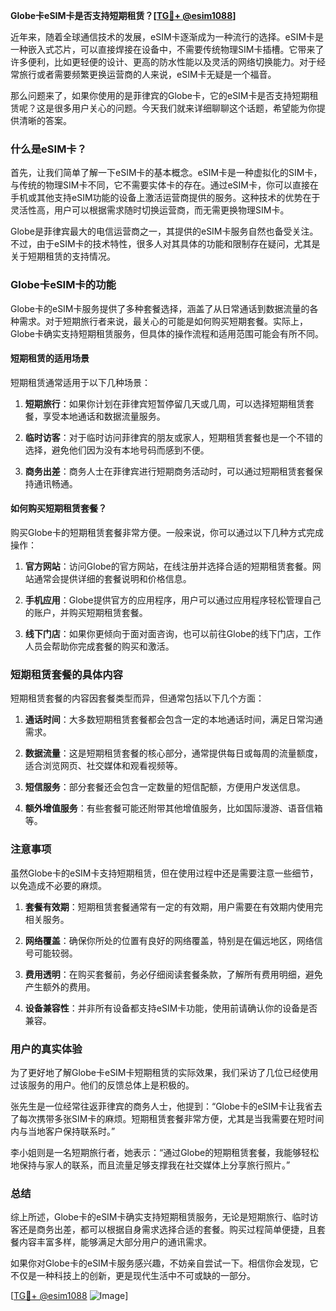 **Globe卡eSIM卡是否支持短期租赁？[[TG💪+ @esim1088](https://t.me/s/esim1088)]**

近年来，随着全球通信技术的发展，eSIM卡逐渐成为一种流行的选择。eSIM卡是一种嵌入式芯片，可以直接焊接在设备中，不需要传统物理SIM卡插槽。它带来了许多便利，比如更轻便的设计、更高的防水性能以及灵活的网络切换能力。对于经常旅行或者需要频繁更换运营商的人来说，eSIM卡无疑是一个福音。

那么问题来了，如果你使用的是菲律宾的Globe卡，它的eSIM卡是否支持短期租赁呢？这是很多用户关心的问题。今天我们就来详细聊聊这个话题，希望能为你提供清晰的答案。

### 什么是eSIM卡？

首先，让我们简单了解一下eSIM卡的基本概念。eSIM卡是一种虚拟化的SIM卡，与传统的物理SIM卡不同，它不需要实体卡的存在。通过eSIM卡，你可以直接在手机或其他支持eSIM功能的设备上激活运营商提供的服务。这种技术的优势在于灵活性高，用户可以根据需求随时切换运营商，而无需更换物理SIM卡。

Globe是菲律宾最大的电信运营商之一，其提供的eSIM卡服务自然也备受关注。不过，由于eSIM卡的技术特性，很多人对其具体的功能和限制存在疑问，尤其是关于短期租赁的支持情况。

### Globe卡eSIM卡的功能

Globe卡的eSIM卡服务提供了多种套餐选择，涵盖了从日常通话到数据流量的各种需求。对于短期旅行者来说，最关心的可能是如何购买短期套餐。实际上，Globe卡确实支持短期租赁服务，但具体的操作流程和适用范围可能会有所不同。

#### 短期租赁的适用场景

短期租赁通常适用于以下几种场景：

1. **短期旅行**：如果你计划在菲律宾短暂停留几天或几周，可以选择短期租赁套餐，享受本地通话和数据流量服务。
   
2. **临时访客**：对于临时访问菲律宾的朋友或家人，短期租赁套餐也是一个不错的选择，避免他们因为没有本地号码而感到不便。

3. **商务出差**：商务人士在菲律宾进行短期商务活动时，可以通过短期租赁套餐保持通讯畅通。

#### 如何购买短期租赁套餐？

购买Globe卡的短期租赁套餐非常方便。一般来说，你可以通过以下几种方式完成操作：

1. **官方网站**：访问Globe的官方网站，在线注册并选择合适的短期租赁套餐。网站通常会提供详细的套餐说明和价格信息。

2. **手机应用**：Globe提供官方的应用程序，用户可以通过应用程序轻松管理自己的账户，并购买短期租赁套餐。

3. **线下门店**：如果你更倾向于面对面咨询，也可以前往Globe的线下门店，工作人员会帮助你完成套餐的购买和激活。

### 短期租赁套餐的具体内容

短期租赁套餐的内容因套餐类型而异，但通常包括以下几个方面：

1. **通话时间**：大多数短期租赁套餐都会包含一定的本地通话时间，满足日常沟通需求。

2. **数据流量**：这是短期租赁套餐的核心部分，通常提供每日或每周的流量额度，适合浏览网页、社交媒体和观看视频等。

3. **短信服务**：部分套餐还会包含一定数量的短信配额，方便用户发送信息。

4. **额外增值服务**：有些套餐可能还附带其他增值服务，比如国际漫游、语音信箱等。

### 注意事项

虽然Globe卡的eSIM卡支持短期租赁，但在使用过程中还是需要注意一些细节，以免造成不必要的麻烦。

1. **套餐有效期**：短期租赁套餐通常有一定的有效期，用户需要在有效期内使用完相关服务。

2. **网络覆盖**：确保你所处的位置有良好的网络覆盖，特别是在偏远地区，网络信号可能较弱。

3. **费用透明**：在购买套餐前，务必仔细阅读套餐条款，了解所有费用明细，避免产生额外的费用。

4. **设备兼容性**：并非所有设备都支持eSIM卡功能，使用前请确认你的设备是否兼容。

### 用户的真实体验

为了更好地了解Globe卡eSIM卡短期租赁的实际效果，我们采访了几位已经使用过该服务的用户。他们的反馈总体上是积极的。

张先生是一位经常往返菲律宾的商务人士，他提到：“Globe卡的eSIM卡让我省去了每次携带多张SIM卡的麻烦。短期租赁套餐非常方便，尤其是当我需要在短时间内与当地客户保持联系时。”

李小姐则是一名短期旅行者，她表示：“通过Globe的短期租赁套餐，我能够轻松地保持与家人的联系，而且流量足够支撑我在社交媒体上分享旅行照片。”

### 总结

综上所述，Globe卡的eSIM卡确实支持短期租赁服务，无论是短期旅行、临时访客还是商务出差，都可以根据自身需求选择合适的套餐。购买过程简单便捷，且套餐内容丰富多样，能够满足大部分用户的通讯需求。

如果你对Globe卡的eSIM卡服务感兴趣，不妨亲自尝试一下。相信你会发现，它不仅是一种科技上的创新，更是现代生活中不可或缺的一部分。

[[TG💪+ @esim1088](https://t.me/s/esim1088) ![Image](https://i.postimg.cc/4NQfJmqS/Snipaste-2025-05-13-00-14-12.png)]